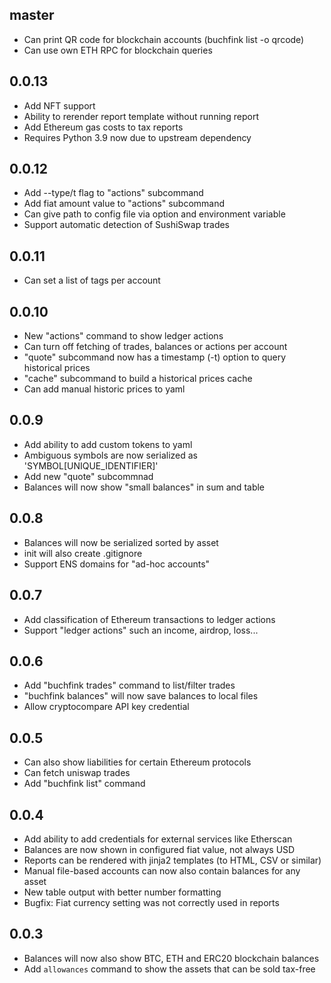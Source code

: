 master
------

* Can print QR code for blockchain accounts (buchfink list -o qrcode)
* Can use own ETH RPC for blockchain queries

0.0.13
------

* Add NFT support
* Ability to rerender report template without running report
* Add Ethereum gas costs to tax reports
* Requires Python 3.9 now due to upstream dependency

0.0.12
------

* Add --type/t flag to "actions" subcommand
* Add fiat amount value to "actions" subcommand
* Can give path to config file via option and environment variable
* Support automatic detection of SushiSwap trades

0.0.11
------

* Can set a list of tags per account

0.0.10
------

* New "actions" command to show ledger actions
* Can turn off fetching of trades, balances or actions per account
* "quote" subcommand now has a timestamp (-t) option to query historical prices
* "cache" subcommand to build a historical prices cache
* Can add manual historic prices to yaml

0.0.9
-----

* Add ability to add custom tokens to yaml
* Ambiguous symbols are now serialized as 'SYMBOL[UNIQUE_IDENTIFIER]'
* Add new "quote" subcommnad
* Balances will now show "small balances" in sum and table

0.0.8
-----

* Balances will now be serialized sorted by asset
* init will also create .gitignore
* Support ENS domains for "ad-hoc accounts"

0.0.7
-----

* Add classification of Ethereum transactions to ledger actions
* Support "ledger actions" such an income, airdrop, loss...

0.0.6
-----

* Add "buchfink trades" command to list/filter trades
* "buchfink balances" will now save balances to local files
* Allow cryptocompare API key credential

0.0.5
------

* Can also show liabilities for certain Ethereum protocols
* Can fetch uniswap trades
* Add "buchfink list" command

0.0.4
-----

* Add ability to add credentials for external services like Etherscan
* Balances are now shown in configured fiat value, not always USD
* Reports can be rendered with jinja2 templates (to HTML, CSV or similar)
* Manual file-based accounts can now also contain balances for any asset
* New table output with better number formatting
* Bugfix: Fiat currency setting was not correctly used in reports

0.0.3
-----

* Balances will now also show BTC, ETH and ERC20 blockchain balances
* Add `allowances` command to show the assets that can be sold tax-free
